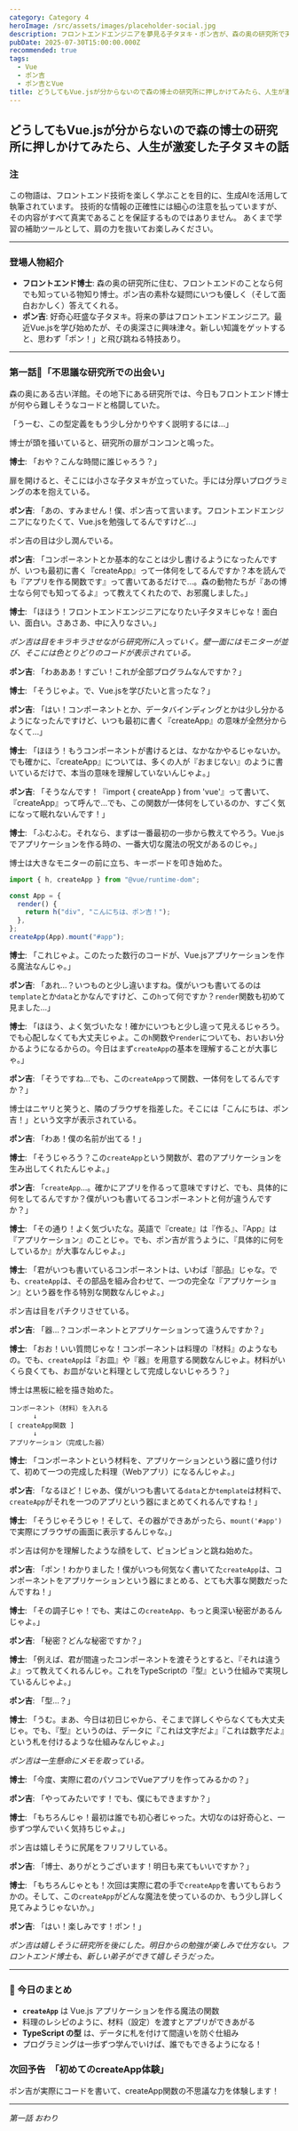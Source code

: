 ```yaml
---
category: Category 4
heroImage: /src/assets/images/placeholder-social.jpg
description: フロントエンドエンジニアを夢見る子タヌキ・ポン吉が、森の奥の研究所で天才博士と出会い、Vue.jsの不思議な世界に飛び込む！
pubDate: 2025-07-30T15:00:00.000Z
recommended: true
tags:
  - Vue
  - ポン吉
  - ポン吉とVue
title: どうしてもVue.jsが分からないので森の博士の研究所に押しかけてみたら、人生が激変した子タヌキの話 第一話「不思議な研究所での出会い」
---
```


## どうしてもVue.jsが分からないので森の博士の研究所に押しかけてみたら、人生が激変した子タヌキの話

### 注

この物語は、フロントエンド技術を楽しく学ぶことを目的に、生成AIを活用して執筆されています。
技術的な情報の正確性には細心の注意を払っていますが、その内容がすべて真実であることを保証するものではありません。
あくまで学習の補助ツールとして、肩の力を抜いてお楽しみください。

---

### 登場人物紹介

*   **フロントエンド博士**: 森の奥の研究所に住む、フロントエンドのことなら何でも知っている物知り博士。ポン吉の素朴な疑問にいつも優しく（そして面白おかしく）答えてくれる。
*   **ポン吉**: 好奇心旺盛な子タヌキ。将来の夢はフロントエンドエンジニア。最近Vue.jsを学び始めたが、その奥深さに興味津々。新しい知識をゲットすると、思わず「ポン！」と飛び跳ねる特技あり。

---

### 第一話🦝「不思議な研究所での出会い」

森の奥にある古い洋館。その地下にある研究所では、今日もフロントエンド博士が何やら難しそうなコードと格闘していた。

「うーむ、この型定義をもう少し分かりやすく説明するには...」

博士が頭を掻いていると、研究所の扉がコンコンと鳴った。

**博士**: 「おや？こんな時間に誰じゃろう？」

扉を開けると、そこには小さな子タヌキが立っていた。手には分厚いプログラミングの本を抱えている。

**ポン吉**: 「あの、すみません！僕、ポン吉って言います。フロントエンドエンジニアになりたくて、Vue.jsを勉強してるんですけど...」

ポン吉の目は少し潤んでいる。

**ポン吉**: 「コンポーネントとか基本的なことは少し書けるようになったんですが、いつも最初に書く『createApp』って一体何をしてるんですか？本を読んでも『アプリを作る関数です』って書いてあるだけで...。森の動物たちが『あの博士なら何でも知ってるよ』って教えてくれたので、お邪魔しました。」

**博士**: 「ほほう！フロントエンドエンジニアになりたい子タヌキじゃな！面白い、面白い。さあさあ、中に入りなさい。」

*ポン吉は目をキラキラさせながら研究所に入っていく。壁一面にはモニターが並び、そこには色とりどりのコードが表示されている。*

**ポン吉**: 「わあああ！すごい！これが全部プログラムなんですか？」

**博士**: 「そうじゃよ。で、Vue.jsを学びたいと言ったな？」

**ポン吉**: 「はい！コンポーネントとか、データバインディングとかは少し分かるようになったんですけど、いつも最初に書く『createApp』の意味が全然分からなくて...」

**博士**: 「ほほう！もうコンポーネントが書けるとは、なかなかやるじゃないか。でも確かに、『createApp』については、多くの人が『おまじない』のように書いているだけで、本当の意味を理解していないんじゃよ。」

**ポン吉**: 「そうなんです！『import { createApp } from 'vue'』って書いて、『createApp』って呼んで...でも、この関数が一体何をしているのか、すごく気になって眠れないんです！」

**博士**: 「ふむふむ。それなら、まずは一番最初の一歩から教えてやろう。Vue.jsでアプリケーションを作る時の、一番大切な魔法の呪文があるのじゃ。」

博士は大きなモニターの前に立ち、キーボードを叩き始めた。

```javascript
import { h, createApp } from "@vue/runtime-dom";

const App = {
  render() {
    return h("div", "こんにちは、ポン吉！");
  },
};
createApp(App).mount("#app");

```

**博士**: 「これじゃよ。このたった数行のコードが、Vue.jsアプリケーションを作る魔法なんじゃ。」

**ポン吉**: 「あれ...？いつものと少し違いますね。僕がいつも書いてるのは`template`とか`data`とかなんですけど、この`h`って何ですか？`render`関数も初めて見ました...」

**博士**: 「ほほう、よく気づいたな！確かにいつもと少し違って見えるじゃろう。でも心配しなくても大丈夫じゃよ。この`h`関数や`render`についても、おいおい分かるようになるからの。今日はまず`createApp`の基本を理解することが大事じゃ。」

**ポン吉**: 「そうですね...でも、この`createApp`って関数、一体何をしてるんですか？」

博士はニヤリと笑うと、隣のブラウザを指差した。そこには「こんにちは、ポン吉！」という文字が表示されている。

**ポン吉**: 「わあ！僕の名前が出てる！」

**博士**: 「そうじゃろう？この`createApp`という関数が、君のアプリケーションを生み出してくれたんじゃよ。」

**ポン吉**: 「`createApp`...。確かにアプリを作るって意味ですけど、でも、具体的に何をしてるんですか？僕がいつも書いてるコンポーネントと何が違うんですか？」

**博士**: 「その通り！よく気づいたな。英語で『create』は『作る』、『App』は『アプリケーション』のことじゃ。でも、ポン吉が言うように、『具体的に何をしているか』が大事なんじゃよ。」

**博士**: 「君がいつも書いているコンポーネントは、いわば『部品』じゃな。でも、`createApp`は、その部品を組み合わせて、一つの完全な『アプリケーション』という器を作る特別な関数なんじゃよ。」

ポン吉は目をパチクリさせている。

**ポン吉**: 「器...？コンポーネントとアプリケーションって違うんですか？」

**博士**: 「おお！いい質問じゃな！コンポーネントは料理の『材料』のようなもの。でも、`createApp`は『お皿』や『器』を用意する関数なんじゃよ。材料がいくら良くても、お皿がないと料理として完成しないじゃろう？」

博士は黒板に絵を描き始めた。

```
コンポーネント（材料）を入れる
      ↓
[ createApp関数 ]
      ↓
アプリケーション（完成した器）
```

**博士**: 「コンポーネントという材料を、アプリケーションという器に盛り付けて、初めて一つの完成した料理（Webアプリ）になるんじゃよ。」

**ポン吉**: 「なるほど！じゃあ、僕がいつも書いてる`data`とか`template`は材料で、`createApp`がそれを一つのアプリという器にまとめてくれるんですね！」

**博士**: 「そうじゃそうじゃ！そして、その器ができあがったら、`mount('#app')`で実際にブラウザの画面に表示するんじゃな。」

ポン吉は何かを理解したような顔をして、ピョンピョンと跳ね始めた。

**ポン吉**: 「ポン！わかりました！僕がいつも何気なく書いてた`createApp`は、コンポーネントをアプリケーションという器にまとめる、とても大事な関数だったんですね！」

**博士**: 「その調子じゃ！でも、実はこの`createApp`、もっと奥深い秘密があるんじゃよ。」

**ポン吉**: 「秘密？どんな秘密ですか？」

**博士**: 「例えば、君が間違ったコンポーネントを渡そうとすると、『それは違うよ』って教えてくれるんじゃ。これをTypeScriptの『型』という仕組みで実現しているんじゃよ。」

**ポン吉**: 「型...？」

**博士**: 「うむ。まあ、今日は初日じゃから、そこまで詳しくやらなくても大丈夫じゃ。でも、『型』というのは、データに『これは文字だよ』『これは数字だよ』という札を付けるような仕組みなんじゃよ。」

*ポン吉は一生懸命にメモを取っている。*

**博士**: 「今度、実際に君のパソコンでVueアプリを作ってみるかの？」

**ポン吉**: 「やってみたいです！でも、僕にもできますか？」

**博士**: 「もちろんじゃ！最初は誰でも初心者じゃった。大切なのは好奇心と、一歩ずつ学んでいく気持ちじゃよ。」

ポン吉は嬉しそうに尻尾をフリフリしている。

**ポン吉**: 「博士、ありがとうございます！明日も来てもいいですか？」

**博士**: 「もちろんじゃとも！次回は実際に君の手で`createApp`を書いてもらおうかの。そして、この`createApp`がどんな魔法を使っているのか、もう少し詳しく見てみようじゃないか。」

**ポン吉**: 「はい！楽しみです！ポン！」

*ポン吉は嬉しそうに研究所を後にした。明日からの勉強が楽しみで仕方ない。フロントエンド博士も、新しい弟子ができて嬉しそうだった。*

---

### **🌟 今日のまとめ**

- **`createApp`** は Vue.js アプリケーションを作る魔法の関数
- 料理のレシピのように、材料（設定）を渡すとアプリができあがる
- **TypeScript の型** は、データに札を付けて間違いを防ぐ仕組み
- プログラミングは一歩ずつ学んでいけば、誰でもできるようになる！

### **次回予告　「初めてのcreateApp体験」**  
ポン吉が実際にコードを書いて、createApp関数の不思議な力を体験します！

---
*第一話 おわり*